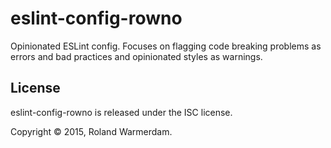 # eslint-config-rowno

Opinionated ESLint config. Focuses on flagging code breaking problems as errors and bad practices and opinionated styles as warnings.


License
-------
eslint-config-rowno is released under the ISC license.

Copyright © 2015, Roland Warmerdam.
